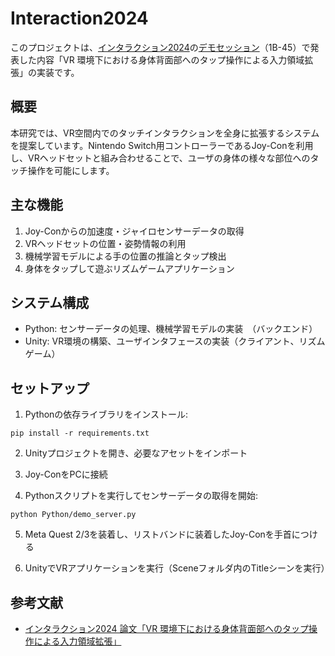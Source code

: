 # Interaction2024

このプロジェクトは、[インタラクション2024](https://www.interaction-ipsj.org/)の[デモセッション](https://www.interaction-ipsj.org/2024/program/#interactive1)（1B-45）で発表した内容「VR 環境下における身体背面部へのタップ操作による入力領域拡張」の実装です。

## 概要

本研究では、VR空間内でのタッチインタラクションを全身に拡張するシステムを提案しています。Nintendo Switch用コントローラーであるJoy-Conを利用し、VRヘッドセットと組み合わせることで、ユーザの身体の様々な部位へのタッチ操作を可能にします。

## 主な機能

1. Joy-Conからの加速度・ジャイロセンサーデータの取得
2. VRヘッドセットの位置・姿勢情報の利用
3. 機械学習モデルによる手の位置の推論とタップ検出
4. 身体をタップして遊ぶリズムゲームアプリケーション

## システム構成

- Python: センサーデータの処理、機械学習モデルの実装　（バックエンド）
- Unity: VR環境の構築、ユーザインタフェースの実装（クライアント、リズムゲーム）　

## セットアップ

1. Pythonの依存ライブラリをインストール:
```
pip install -r requirements.txt
```

2. Unityプロジェクトを開き、必要なアセットをインポート

3. Joy-ConをPCに接続

4. Pythonスクリプトを実行してセンサーデータの取得を開始:
```
python Python/demo_server.py
```

5. Meta Quest 2/3を装着し、リストバンドに装着したJoy-Conを手首につける

6. UnityでVRアプリケーションを実行（Sceneフォルダ内のTitleシーンを実行）

## 参考文献

- [インタラクション2024 論文「VR 環境下における身体背面部へのタップ操作による入力領域拡張」](https://www.interaction-ipsj.org/proceedings/2024/data/pdf/1B-45.pdf)
